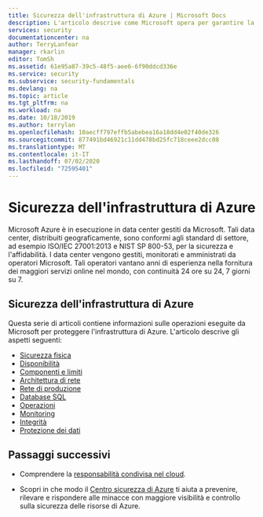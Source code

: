 ```yaml
---
title: Sicurezza dell'infrastruttura di Azure | Microsoft Docs
description: L'articolo descrive come Microsoft opera per garantire la sicurezza dei data center di Azure.
services: security
documentationcenter: na
author: TerryLanfear
manager: rkarlin
editor: TomSh
ms.assetid: 61e95a87-39c5-48f5-aee6-6f90ddcd336e
ms.service: security
ms.subservice: security-fundamentals
ms.devlang: na
ms.topic: article
ms.tgt_pltfrm: na
ms.workload: na
ms.date: 10/18/2019
ms.author: terrylan
ms.openlocfilehash: 10aecff797effb5abebea16a18dd4e02f40de326
ms.sourcegitcommit: 877491bd46921c11dd478bd25fc718ceee2dcc08
ms.translationtype: MT
ms.contentlocale: it-IT
ms.lasthandoff: 07/02/2020
ms.locfileid: "72595401"
---
```

# <a name="azure-infrastructure-security"></a>Sicurezza dell'infrastruttura di Azure
Microsoft Azure è in esecuzione in data center gestiti da Microsoft. Tali data center, distribuiti geograficamente, sono conformi agli standard di settore, ad esempio ISO/IEC 27001:2013 e NIST SP 800-53, per la sicurezza e l'affidabilità. I data center vengono gestiti, monitorati e amministrati da operatori Microsoft. Tali operatori vantano anni di esperienza nella fornitura dei maggiori servizi online nel mondo, con continuità 24 ore su 24, 7 giorni su 7.

## <a name="securing-the-azure-infrastructure"></a>Sicurezza dell'infrastruttura di Azure
Questa serie di articoli contiene informazioni sulle operazioni eseguite da Microsoft per proteggere l'infrastruttura di Azure. L'articolo descrive gli aspetti seguenti:

- [Sicurezza fisica](physical-security.md)
- [Disponibilità](infrastructure-availability.md)
- [Componenti e limiti](infrastructure-components.md)
- [Architettura di rete](infrastructure-network.md)
- [Rete di produzione](production-network.md)
- [Database SQL](infrastructure-sql.md)
- [Operazioni](infrastructure-operations.md)
- [Monitoring](infrastructure-monitoring.md)
- [Integrità](infrastructure-integrity.md)
- [Protezione dei dati](protection-customer-data.md)

## <a name="next-steps"></a>Passaggi successivi

- Comprendere la [responsabilità condivisa nel cloud](shared-responsibility.md).

- Scopri in che modo il [Centro sicurezza di Azure](https://azure.microsoft.com/services/security-center/) ti aiuta a prevenire, rilevare e rispondere alle minacce con maggiore visibilità e controllo sulla sicurezza delle risorse di Azure.
